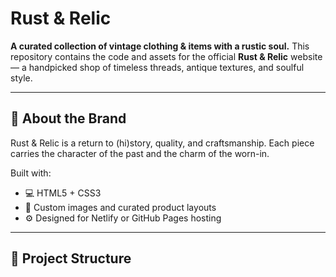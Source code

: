 #  Rust & Relic

**A curated collection of vintage clothing & items with a rustic soul.** 
This repository contains the code and assets for the official **Rust & Relic** website — a handpicked shop of timeless threads, antique textures, and soulful style.

---

## 🌿 About the Brand

Rust & Relic is a return to (hi)story, quality, and craftsmanship. Each piece carries the character of the past and the charm of the worn-in.

Built with:
- 💻 HTML5 + CSS3
- 🎨 Custom images and curated product layouts
- ⚙️ Designed for Netlify or GitHub Pages hosting

---

## 📂 Project Structure
